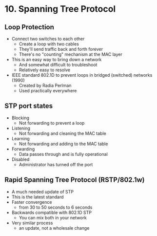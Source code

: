 # 10. Spanning Tree Protocol

## Loop Protection

* Connect two switches to each other
  * Create a loop with two cables
  * They'll send traffic back and forth forever
  * There's no "counting" mechanism at the MAC layer
* This is an easy way to bring down a network
  * And somewhat difficult to troubleshoot
  * Relatively easy to resolve
* IEEE standard 802.1D to prevent loops in bridged (switched) networks (1990)
  * Created by Radia Perlman
  * Used practically everywhere

## STP port states

* Blocking
  * Not forwarding to prevent a loop
* Listening
  * Not forwarding and cleaning the MAC table
* Learning
  * Not forwarding and adding to the MAC table
* Forwarding
  * Data passes through and is fully operational
* Disabled
  * Administrator has turned off the port

## Rapid Spanning Tree Protocol (RSTP/802.1w)

* A much needed update of STP
* This is the latest standard
* Faster convergence
  * from 30 to 50 seconds to 6 seconds
* Backwards compatible with 802.1D STP
  * You can mix both in your network
* Very similar process
  * an update, not a wholesale change
